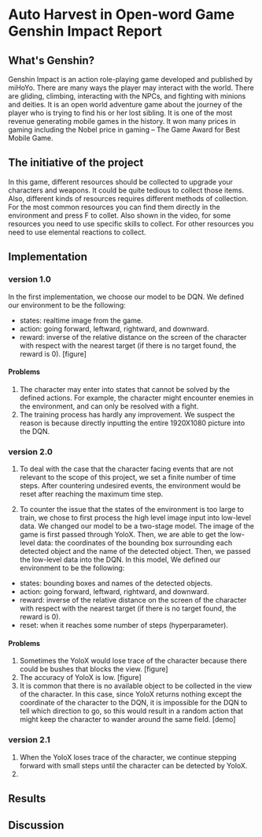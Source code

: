 # Auto Harvest in Open-word Game Genshin Impact Report

## What's Genshin?

Genshin Impact is an action role-playing game developed and published by miHoYo. There are many ways the player may interact with the world. There are gliding, climbing, interacting with the NPCs, and fighting with minions and deities. It is an open world adventure game about the journey of the player who is trying to find his or her lost sibling. It is one of the most revenue generating mobile games in the history. It won many prices in gaming including the Nobel price in gaming – The Game Award for Best Mobile Game.

## The initiative of the project

In this game, different resources should be collected to upgrade your characters and weapons. It could be quite tedious to collect those items. Also, different kinds of resources requires different methods of collection. For the most common resources you can find them directly in the environment and press F to collet. Also shown in the video, for some resources you need to use specific skills to collect. For other resources you need to use elemental reactions to collect.

## Implementation

### version 1.0

In the first implementation, we choose our model to be DQN. We defined our environment to be the following:

- states: realtime image from the game.
- action: going forward, leftward, rightward, and downward.
- reward: inverse of the relative distance on the screen of the character with respect with the nearest target (if there is no target found, the reward is 0). [figure]

#### Problems

1. The character may enter into states that cannot be solved by the defined actions. For example, the character might encounter enemies in the environment, and can only be resolved with a fight.
1. The training process has hardly any improvement. We suspect the reason is because directly inputting the entire 1920X1080 picture into the DQN.

### version 2.0

1. To deal with the case that the character facing events that are not relevant to the scope of this project, we set a finite number of time steps. After countering undesired events, the environment would be reset after reaching the maximum time step.

1. To counter the issue that the states of the environment is too large to train, we chose to first process the high level image input into low-level data. We changed our model to be a two-stage model. The image of the game is first passed through YoloX. Then, we are able to get the low-level data:  the coordinates of the bounding box surrounding each detected object and the name of the detected object. Then, we passed the low-level data into the DQN. In this model, We defined our environment to be the following:

- states: bounding boxes and names of the detected objects.
- action: going forward, leftward, rightward, and downward.
- reward: inverse of the relative distance on the screen of the character with respect with the nearest target (if there is no target found, the reward is 0).
- reset: when it reaches some number of steps (hyperparameter).

#### Problems

1. Sometimes the YoloX would lose trace of the character because there could be bushes that blocks the view. [figure]
1. The accuracy of YoloX is low. [figure]
1. It is common that there is no available object to be collected in the view of the character. In this case, since YoloX returns nothing except the coordinate of the character to the DQN, it is impossible for the DQN to tell which direction to go, so this would result in a random action that might keep the character to wander around the same field. [demo]

### version 2.1

1. When the YoloX loses trace of the character, we continue stepping forward with small steps until the character can be detected by YoloX.
1. 

## Results

## Discussion